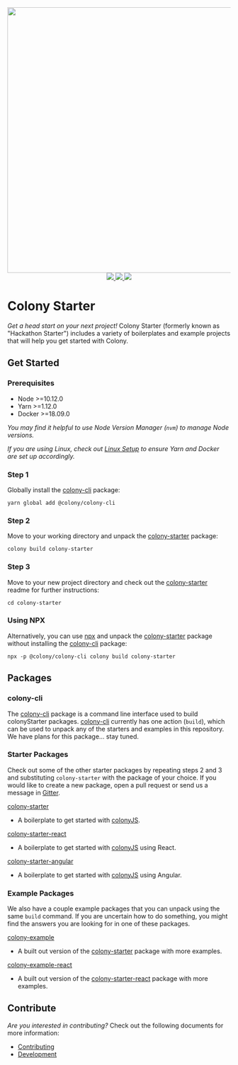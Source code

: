 <div align="center">
  <img src="/docs/img/colonyStarter_color.svg" width="600" />
</div>
<div align="center">
  <a href="https://circleci.com/gh/JoinColony/colonyStarter">
    <img src="https://circleci.com/gh/JoinColony/colonyStarter.svg?style=shield" />
  </a>
  <a href="https://gitter.im/JoinColony/colonyStarter">
    <img src="https://img.shields.io/gitter/room/TechnologyAdvice/Stardust.svg" />
  </a>
  <a href="https://build.colony.io/">
    <img src="https://img.shields.io/discourse/https/build.colony.io/status.svg" />
  </a>
</div>

# Colony Starter

_Get a head start on your next project!_ Colony Starter (formerly known as "Hackathon Starter") includes a variety of boilerplates and example projects that will help you get started with Colony.

## Get Started

### Prerequisites

- Node >=10.12.0
- Yarn >=1.12.0
- Docker >=18.09.0

_You may find it helpful to use Node Version Manager (`nvm`) to manage Node versions._

_If you are using Linux, check out [Linux Setup](/.github/LINUX_SETUP.md) to ensure Yarn and Docker are set up accordingly._

### Step 1

Globally install the [colony-cli](/packages/colony-cli) package:

```
yarn global add @colony/colony-cli
```

### Step 2

Move to your working directory and unpack the [colony-starter](/packages/colony-starter) package:

```
colony build colony-starter
```

### Step 3

Move to your new project directory and check out the [colony-starter](/packages/colony-starter) readme for further instructions:

```
cd colony-starter
```

### Using NPX

Alternatively, you can use [npx](https://www.npmjs.com/package/npx) and unpack the [colony-starter](/packages/colony-starter) package without installing the [colony-cli](/packages/colony-cli) package:

```
npx -p @colony/colony-cli colony build colony-starter
```

## Packages

### colony-cli

The [colony-cli](/packages/colony-cli) package is a command line interface used to build colonyStarter packages. [colony-cli](/packages/colony-cli) currently has one action (`build`), which can be used to unpack any of the starters and examples in this repository. We have plans for this package... stay tuned.

### Starter Packages

Check out some of the other starter packages by repeating steps 2 and 3 and substituting `colony-starter` with the package of your choice. If you would like to create a new package, open a pull request or send us a message in [Gitter](https://gitter.im/JoinColony/colonyStarter).

[colony-starter](/packages/colony-starter)

- A boilerplate to get started with [colonyJS](https://github.com/JoinColony/colonyJS).

[colony-starter-react](/packages/colony-starter-react)

- A boilerplate to get started with [colonyJS](https://github.com/JoinColony/colonyJS) using React.

[colony-starter-angular](/packages/colony-starter-angular)

- A boilerplate to get started with [colonyJS](https://github.com/JoinColony/colonyJS) using Angular.

### Example Packages

We also have a couple example packages that you can unpack using the same `build` command. If you are uncertain how to do something, you might find the answers you are looking for in one of these packages.

[colony-example](/packages/colony-example)

- A built out version of the [colony-starter](/packages/colony-starter) package with more examples.

[colony-example-react](/packages/colony-example-react)

- A built out version of the [colony-starter-react](/packages/colony-starter-react) package with more examples.

## Contribute

_Are you interested in contributing?_ Check out the following documents for more information:

- [Contributing](/.github/CONTRIBUTING.md)
- [Development](/.github/DEVELOPMENT.md)
